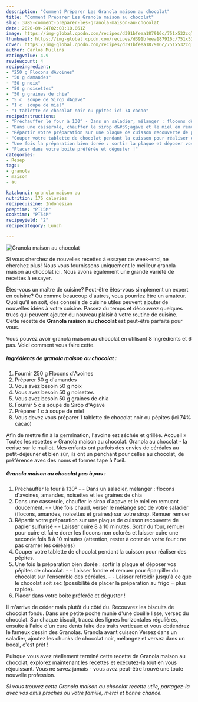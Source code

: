 ```yaml
---
description: "Comment Préparer Les Granola maison au chocolat"
title: "Comment Préparer Les Granola maison au chocolat"
slug: 3785-comment-preparer-les-granola-maison-au-chocolat
date: 2020-09-24T02:08:10.061Z
image: https://img-global.cpcdn.com/recipes/d391bfeea187916c/751x532cq70/granola-maison-au-chocolat-photo-principale-de-la-recette.jpg
thumbnail: https://img-global.cpcdn.com/recipes/d391bfeea187916c/751x532cq70/granola-maison-au-chocolat-photo-principale-de-la-recette.jpg
cover: https://img-global.cpcdn.com/recipes/d391bfeea187916c/751x532cq70/granola-maison-au-chocolat-photo-principale-de-la-recette.jpg
author: Carlos Mullins
ratingvalue: 4.9
reviewcount: 4
recipeingredient:
- "250 g Flocons dAvoines"
- "50 g damandes"
- "50 g noix"
- "50 g noisettes"
- "50 g graines de chia"
- "5 c  soupe de Sirop dAgave"
- "1 c  soupe de miel"
- "1 tablette de chocolat noir ou ppites ici 74 cacao"
recipeinstructions:
- "Préchauffer le four à 130° - Dans un saladier, mélanger : flocons d&#39;avoines, amandes, noisettes et les graines de chia"
- "Dans une casserole, chauffer le sirop d&#39;agave et le miel en remuant doucement. - Une fois chaud, verser le mélange sec de votre saladier (flocons, amandes, noisettes et graines) sur votre sirop. Remuer remuer"
- "Répartir votre préparation sur une plaque de cuisson recouverte de papier sulfurisé - Laisser cuire 8 à 10 minutes. Sortir du four, remuer pour cuire et faire dorer les flocons non colorés et laisser cuire une seconde fois 8 à 10 minutes (attention, rester à coter de votre four : ne pas cramer les céréales)"
- "Couper votre tablette de chocolat pendant la cuisson pour réaliser des pépites."
- "Une fois la préparation bien dorée : sortir la plaque et déposer vos pépites de chocolat. - Laisser fondre et remuer pour éparpiller du chocolat sur l&#39;ensemble des céréales. - Laisser refroidir jusqu&#39;à ce que le chocolat soit sec (possibilité de placer la préparation au frigo = plus rapide)."
- "Placer dans votre boite préférée et déguster !"
categories:
- Resep
tags:
- granola
- maison
- au

katakunci: granola maison au 
nutrition: 176 calories
recipecuisine: Indonesian
preptime: "PT15M"
cooktime: "PT54M"
recipeyield: "2"
recipecategory: Lunch

---
```



![Granola maison au chocolat](https://img-global.cpcdn.com/recipes/d391bfeea187916c/751x532cq70/granola-maison-au-chocolat-photo-principale-de-la-recette.jpg)

Si vous cherchez de nouvelles recettes à essayer ce week-end, ne cherchez plus! Nous vous fournissons uniquement le meilleur granola maison au chocolat ici. Nous avons également une grande variété de recettes à essayer.

Êtes-vous un maître de cuisine? Peut-être êtes-vous simplement un expert en cuisine? Ou comme beaucoup d'autres, vous pourriez être un amateur. Quoi qu'il en soit, des conseils de cuisine utiles peuvent ajouter de nouvelles idées à votre cuisine. Passez du temps et découvrez quelques trucs qui peuvent ajouter du nouveau plaisir à votre routine de cuisine. Cette recette de <strong> Granola maison au chocolat </strong> est peut-être parfaite pour vous.

<!--inarticleads1-->

Vous pouvez avoir granola maison au chocolat en utilisant 8 Ingrédients et 6 pas. Voici comment vous faire cette.

##### Ingrédients de granola maison au chocolat :

1. Fournir 250 g Flocons d&#39;Avoines
1. Préparer 50 g d&#39;amandes
1. Vous avez besoin 50 g noix
1. Vous avez besoin 50 g noisettes
1. Vous avez besoin 50 g graines de chia
1. Fournir 5 c à soupe de Sirop d&#39;Agave
1. Préparer 1 c à soupe de miel
1. Vous devez vous préparer 1 tablette de chocolat noir ou pépites (ici 74% cacao)


Afin de mettre fin à la germination, l&#39;avoine est séchée et grillée. Accueil » Toutes les recettes » Granola maison au chocolat. Granola au chocolat - la cerise sur le maillot. Mes enfants ont parfois des envies de céréales au petit-déjeuner et bien sûr, ils ont un penchant pour celles au chocolat, de préférence avec des noms et formes tape à l&#39;œil. 

<!--inarticleads2-->

##### Granola maison au chocolat pas à pas :

1. Préchauffer le four à 130° - - Dans un saladier, mélanger : flocons d&#39;avoines, amandes, noisettes et les graines de chia
1. Dans une casserole, chauffer le sirop d&#39;agave et le miel en remuant doucement. - - Une fois chaud, verser le mélange sec de votre saladier (flocons, amandes, noisettes et graines) sur votre sirop. Remuer remuer
1. Répartir votre préparation sur une plaque de cuisson recouverte de papier sulfurisé - - Laisser cuire 8 à 10 minutes. Sortir du four, remuer pour cuire et faire dorer les flocons non colorés et laisser cuire une seconde fois 8 à 10 minutes (attention, rester à coter de votre four : ne pas cramer les céréales)
1. Couper votre tablette de chocolat pendant la cuisson pour réaliser des pépites.
1. Une fois la préparation bien dorée : sortir la plaque et déposer vos pépites de chocolat. - - Laisser fondre et remuer pour éparpiller du chocolat sur l&#39;ensemble des céréales. - - Laisser refroidir jusqu&#39;à ce que le chocolat soit sec (possibilité de placer la préparation au frigo = plus rapide).
1. Placer dans votre boite préférée et déguster !


Il m&#39;arrive de céder mais plutôt du côté du. Recouvrez les biscuits de chocolat fondu. Dans une petite poche munie d&#39;une douille lisse, versez du chocolat. Sur chaque biscuit, tracez des lignes horizontales régulières, ensuite à l&#39;aide d&#39;un cure dents faire des traits verticaux et vous obtiendrez le fameux dessin des Granolas. Granola avant cuisson Versez dans un saladier, ajoutez les chunks de chocolat noir, mélangez et versez dans un bocal, c&#39;est prêt ! 

<!--inarticleads1-->

<p>
Puisque vous avez réellement terminé cette recette de Granola maison au chocolat, explorez maintenant les recettes et exécutez-la tout en vous réjouissant. Vous ne savez jamais - vous avez peut-être trouvé une toute nouvelle profession.
</p>

<p>
<i>Si vous trouvez cette Granola maison au chocolat recette utile, partagez-la avec vos amis proches ou votre famille, merci et bonne chance.</i>
</p>
